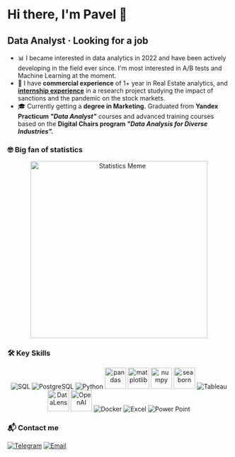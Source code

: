 # Hi there, I'm Pavel 👋
## Data Analyst · Looking for a job 

- 📊 I became interested in data analytics in 2022 and have been actively developing in the field ever since. I'm most interested in A/B tests and Machine Learning at the moment.
- 💼 I have **commercial experience** of 1+ year in Real Estate analytics, and [**internship experience**](https://sanctions-impact.lad-academy.ru/) in a research project studying the impact of sanctions and the pandemic on the stock markets.
- 🎓 Currently getting a **degree in Marketing.** Graduated from **Yandex Practicum *"Data Analyst"*** courses and advanced training courses based on the **Digital Chairs program *"Data Analysis for Diverse Industries".***

### 🤓 Big fan of statistics

<p align="center">
  <img src="https://imageproxyb.ifunny.co/crop:x-20,resize:640x,quality:90x75/images/e9f25be601dbb9d5f0cb2b04bd596994e76e961a780690057654611a36ef869a_1.jpg" alt="Statistics Meme" width="400" />
</p>

### 🛠️ Key Skills
<p align="center">
  <img src="https://img.icons8.com/color/48/000000/sql.png" alt="SQL" />
  <img src="https://img.icons8.com/color/48/000000/postgreesql.png" alt="PostgreSQL" />
  <img src="https://img.icons8.com/color/48/000000/python.png" alt="Python" />
  <img src="https://upload.wikimedia.org/wikipedia/commons/e/ed/Pandas_logo.svg" alt="pandas" height="48" />
  <img src="https://upload.wikimedia.org/wikipedia/commons/8/84/Matplotlib_icon.svg" alt="matplotlib" height="48" />
  <img src="https://upload.wikimedia.org/wikipedia/commons/3/31/NumPy_logo_2020.svg" alt="numpy" height="48" />
  <img src="https://seaborn.pydata.org/_static/logo-wide-lightbg.svg" alt="seaborn" height="48" />
  <img src="https://img.icons8.com/color/48/000000/tableau-software.png" alt="Tableau" />
  <img src="https://yolva-it.ru/wp-content/uploads/2023/04/datalens_front.png" alt="DataLens" height="48" />
  <img src="https://cdn.worldvectorlogo.com/logos/openai-2.svg" alt="OpenAI" height="48" />
  <img src="https://img.icons8.com/color/48/000000/docker.png" alt="Docker" />
  <img src="https://img.icons8.com/color/48/000000/microsoft-excel-2019.png" alt="Excel" />
  <img src="https://img.icons8.com/color/48/000000/microsoft-powerpoint-2019.png" alt="Power Point" />
</p>

### 📬 Contact me
[![Telegram](https://img.icons8.com/color/48/000000/telegram-app.png)](https://t.me/otricalaa)
[![Email](https://img.icons8.com/color/48/000000/gmail.png)](mailto:tw0cbman@gmail.com)
